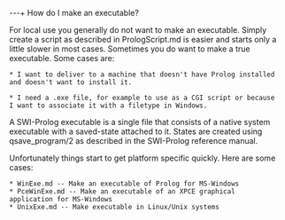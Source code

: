 ---+ How do I make an executable?

For local use you generally do not want to make an executable. Simply
create a script as described in PrologScript.md is easier and starts
only a little slower in most cases. Sometimes you do want to make a true
executable. Some cases are:

    * I want to deliver to a machine that doesn't have Prolog installed
    and doesn't want to install it. 

    * I need a .exe file, for example to use as a CGI script or because
    I want to associate it with a filetype in Windows. 

A SWI-Prolog executable is a single file that consists of a native
system executable with a saved-state attached to it. States are created
using qsave_program/2 as described in the SWI-Prolog reference manual.

Unfortunately things start to get platform specific quickly. Here are
some cases:

    * WinExe.md -- Make an executable of Prolog for MS-Windows
    * PceWinExe.md -- Make an executable of an XPCE graphical
    application for MS-Windows
    * UnixExe.md -- Make executable in Linux/Unix systems 
